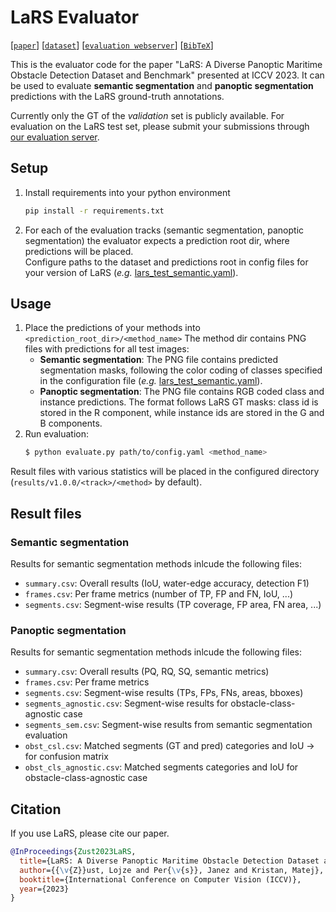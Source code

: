 # LaRS Evaluator

[[`paper`](#)] [[`dataset`](https://lojzezust.github.io/lars-dataset)] [[`evaluation webserver`](https://macvi.org)] [[`BibTeX`](#cite)]

This is the evaluator code for the paper "LaRS: A Diverse Panoptic Maritime Obstacle Detection Dataset and Benchmark" presented at ICCV 2023. It can be used to evaluate **semantic segmentation** and **panoptic segmentation** predictions with the LaRS ground-truth annotations. 

Currently only the GT of the *validation* set is publicly available. For evaluation on the LaRS test set, please submit your submissions through [our evaluation server](https://macvi.org).

## Setup

1. Install requirements into your python environment
    ```bash
    pip install -r requirements.txt
    ```
2. For each of the evaluation tracks (semantic segmentation, panoptic segmentation) the evaluator expects a prediction root dir, where predictions will be placed.  
Configure paths to the dataset and predictions root in config files for your version of LaRS (*e.g.* [lars_test_semantic.yaml](configs/v1.0.0/lars_val_semantic.yaml)).

## Usage

1. Place the predictions of your methods into `<prediction_root_dir>/<method_name>`
    The method dir contains PNG files with predictions for all test images:
    - **Semantic segmentation**: The PNG file contains predicted segmentation masks, following the color coding of classes specified in the configuration file (*e.g.* [lars_test_semantic.yaml](configs/v0.9.3/lars_test_semantic.yaml)).
    - **Panoptic segmentation**: The PNG file contains RGB coded class and instance predictions. The format follows LaRS GT masks: class id is stored in the R component, while instance ids are stored in the G and B components. 
2. Run evaluation:
    ```bash
    $ python evaluate.py path/to/config.yaml <method_name>
    ```

Result files with various statistics will be placed in the configured directory (`results/v1.0.0/<track>/<method>` by default).

## Result files

### Semantic segmentation

Results for semantic segmentation methods inlcude the following files:

- `summary.csv`: Overall results (IoU, water-edge accuracy, detection F1)
- `frames.csv`: Per frame metrics (number of TP, FP and FN, IoU, ...)
- `segments.csv`: Segment-wise results (TP coverage, FP area, FN area, ...)

### Panoptic segmentation

Results for semantic segmentation methods inlcude the following files:

- `summary.csv`: Overall results (PQ, RQ, SQ, semantic metrics)
- `frames.csv`: Per frame metrics
- `segments.csv`: Segment-wise results (TPs, FPs, FNs, areas, bboxes)
- `segments_agnostic.csv`: Segment-wise results for obstacle-class-agnostic case
- `segments_sem.csv`: Segment-wise results from semantic segmentation evaluation
- `obst_csl.csv`: Matched segments (GT and pred) categories and IoU -> for confusion matrix
- `obst_cls_agnostic.csv`: Matched segments categories and IoU for obstacle-class-agnostic case

## <a name="cite"></a>Citation

If you use LaRS, please cite our paper.

```bibtex
@InProceedings{Zust2023LaRS,
  title={LaRS: A Diverse Panoptic Maritime Obstacle Detection Dataset and Benchmark},
  author={{\v{Z}}ust, Lojze and Per{\v{s}}, Janez and Kristan, Matej},
  booktitle={International Conference on Computer Vision (ICCV)},
  year={2023}
}
```

